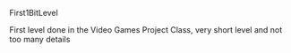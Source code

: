 First1BitLevel

First level done in the Video Games Project Class, very short level and not too many details
